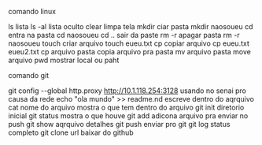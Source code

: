 comando linux

ls			lista
ls -al			lista oculto
clear 			limpa tela
mkdir 			ciar pasta	mkdir naosoueu
cd 			entra na pasta	cd naosoueu
cd ..			sair da paste
rm -r 			apagar pasta	rm -r naosoueu
touch 			criar arquivo	touch eueu.txt
cp 			copiar arquivo  cp eueu.txt eueu2.txt
cp arquivo pasta	copia arquivo pra pasta
mv arquivo pasta	move arquivo
pwd 			mostrar local ou paht



comando git

git config --global http.proxy http://10.1.118.254:3128  usando no senai pro causa da rede
echo "ola mundo" >> readme.nd 		escreve dentro do aqrquivo
cat nome do arquivo 			mostra o que tem dentro do arquivo
git init				diretorio inicial
git status				mostra o que houve
git add					adicona arquivo pra enviar no push
git show aqrquivo 		detalhes
git push 				enviar pro git
git log 				status completo
git clone url			baixar do github
